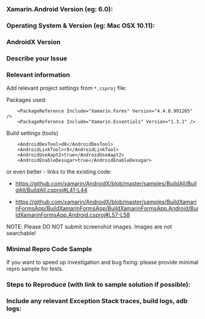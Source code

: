 ### Xamarin.Android Version (eg: 6.0):


### Operating System & Version (eg: Mac OSX 10.11):


### AndroidX Version

### Describe your Issue

### Relevant information

Add relevant project settings from `*.csproj` file:

Packages used:

```
    <PackageReference Include="Xamarin.Forms" Version="4.4.0.991265" />
    <PackageReference Include="Xamarin.Essentials" Version="1.3.1" />
```

Build settings (tools)

```
    <AndroidDexTool>d8</AndroidDexTool>
    <AndroidLinkTool>r8</AndroidLinkTool>
    <AndroidUseAapt2>true</AndroidUseAapt2>
    <AndroidEnableDesugar>true</AndroidEnableDesugar>
```


or even better - links to the existing code:

*   https://github.com/xamarin/AndroidX/blob/master/samples/BuildAll/BuildAll/BuildAll.csproj#L41-L44

*   https://github.com/xamarin/AndroidX/blob/master/samples/BuildXamarinFormsApp/BuildXamarinFormsApp/BuildXamarinFormsApp.Android/BuildXamarinFormsApp.Android.csproj#L57-L58

NOTE: Please DO NOT submit screenshot images. Images are not searchable! 

### Minimal Repro Code Sample

If you want to speed up investigation and bug fixing: please provide minimal repro sample for tests.

### Steps to Reproduce (with link to sample solution if possible):

### Include any relevant Exception Stack traces, build logs, adb logs:
